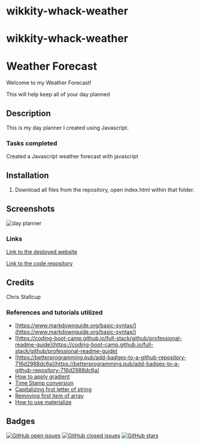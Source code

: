 # wikkity-whack-weather
# wikkity-whack-weather

# **Weather Forecast**

Welcome to my Weather Forecast!

This will help keep all of your day planned 


## Description

This is my day planner I created using Javascript.

### **Tasks completed**
Created a Javascript weather forecast with javascript


## Installation

1. Download all files from the repository, open index.html within that folder.



## Screenshots

![day planner](./assets/diggity-dawg.gif)


### **Links**

[Link to the deployed website](https://mrtofuuu.github.io/wikkity-whack-weather/)

[Link to the code repository](https://github.com/MrTofuuu/wikkity-whack-weather)




## Credits
Chris Stallcup


### References and tutorials utilized
* [https://www.markdownguide.org/basic-syntax/](https://www.markdownguide.org/basic-syntax/)
* [https://coding-boot-camp.github.io/full-stack/github/professional-readme-guide](https://coding-boot-camp.github.io/full-stack/github/professional-readme-guide)
* [https://betterprogramming.pub/add-badges-to-a-github-repository-716d2988dc6a](https://betterprogramming.pub/add-badges-to-a-github-repository-716d2988dc6a)
* [How to apply gradient](https://www.quora.com/How-can-I-apply-a-gradient-color-on-my-navbar-through-materialize-CSS)
* [Time Stamp conversion](https://stackoverflow.com/questions/24170933/convert-unix-timestamp-to-date-time-javascript)
* [Capitalizing first letter of string](https://capitalizemytitle.com/ufaqs/how-to-uppercase-the-first-letter-of-a-string-in-javascript/)
* [Removing first item of array](https://www.w3schools.com/jsref/jsref_shift.asp)
* [How to use materialize](https://materializecss.com/)

## Badges

[![GitHub open issues](https://img.shields.io/github/issues/MrTofuuu/wikkity-whack-weather?style=for-the-badge)](https://github.com/MrTofuuu/wikkity-whack-weather/issues)
[![GitHub closed issues](https://img.shields.io/github/issues-closed/MrTofuuu/wikkity-whack-weather?style=for-the-badge)](https://img.shields.io/github/issues-closed/MrTofuuu/wikkity-whack-weather?style=for-the-badge)
[![GitHub stars](https://img.shields.io/github/stars/MrTofuuu/wikkity-whack-weather?style=for-the-badge)](https://github.com/MrTofuuu/wikkity-whack-weather/stargazers)



